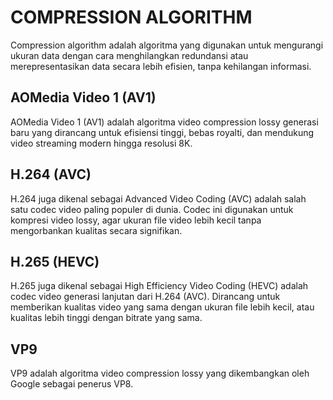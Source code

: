 # COMPRESSION ALGORITHM

Compression algorithm adalah algoritma yang digunakan untuk mengurangi ukuran data dengan cara menghilangkan redundansi atau merepresentasikan data secara lebih efisien, tanpa kehilangan informasi.

## AOMedia Video 1 (AV1)

AOMedia Video 1 (AV1) adalah algoritma video compression lossy generasi baru yang dirancang untuk efisiensi tinggi, bebas royalti, dan mendukung video streaming modern hingga resolusi 8K.

## H.264 (AVC)

H.264 juga dikenal sebagai Advanced Video Coding (AVC) adalah salah satu codec video paling populer di dunia. Codec ini digunakan untuk kompresi video lossy, agar ukuran file video lebih kecil tanpa mengorbankan kualitas secara signifikan.

## H.265 (HEVC)

H.265 juga dikenal sebagai High Efficiency Video Coding (HEVC) adalah codec video generasi lanjutan dari H.264 (AVC). Dirancang untuk memberikan kualitas video yang sama dengan ukuran file lebih kecil, atau kualitas lebih tinggi dengan bitrate yang sama.

## VP9

VP9 adalah algoritma video compression lossy yang dikembangkan oleh Google sebagai penerus VP8.